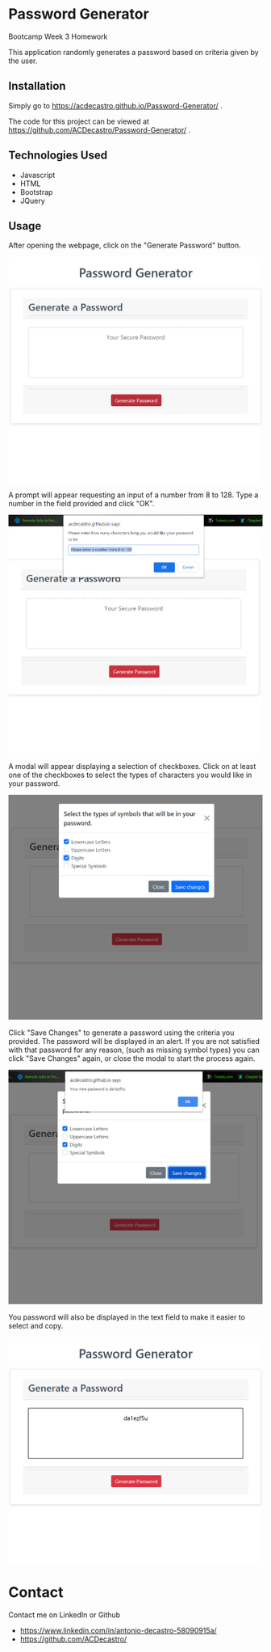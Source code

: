 # Password Generator
Bootcamp Week 3 Homework

This application randomly generates a password based on criteria given by the user.

## Installation
Simply go to https://acdecastro.github.io/Password-Generator/ .

The code for this project can be viewed at https://github.com/ACDecastro/Password-Generator/ .

## Technologies Used
- Javascript
- HTML
- Bootstrap
- JQuery

## Usage
After opening the webpage, click on the "Generate Password" button.

![Start](./Images/image1.png)

A prompt will appear requesting an input of a number from 8 to 128. Type a number in the field provided and click "OK".

![number](./Images/image2.png)

A modal will appear displaying a selection of checkboxes. Click on at least one of the checkboxes to select the types of characters you would like in your password.

![Symbols](./Images/image3.png)

Click "Save Changes" to generate a password using the criteria you provided. The password will be displayed in an alert. If you are not satisfied with that password for any reason, (such as missing symbol types) you can click "Save Changes" again, or close the modal to start the process again.

![Password](./Images/image4.png)

You password will also be displayed in the text field to make it easier to select and copy.

![PasswordTextbox](./Images/image5.png)

# Contact
Contact me on LinkedIn or Github
- https://www.linkedin.com/in/antonio-decastro-58090915a/
- https://github.com/ACDecastro/